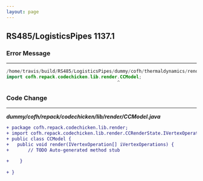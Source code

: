 ```yaml
---
layout: page
---
```

## RS485/LogisticsPipes 1137.1

### Error Message

---------------------

```java
/home/travis/build/RS485/LogisticsPipes/dummy/cofh/thermaldynamics/render/RenderDuct.java:3: error: package cofh.repack.codechicken.lib.render does not exist
import cofh.repack.codechicken.lib.render.CCModel;
                                         ^
```

### Code Change

---------------------

***dummy/cofh/repack/codechicken/lib/render/CCModel.java***

```diff
+ package cofh.repack.codechicken.lib.render;
+ import cofh.repack.codechicken.lib.render.CCRenderState.IVertexOperation;
+ public class CCModel {
+ 	public void render(IVertexOperation[] iVertexOperations) {
+		// TODO Auto-generated method stub
		
+	 }
	
+ }
```